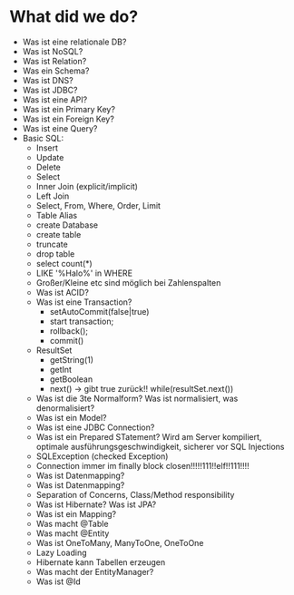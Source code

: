 # What did we do?

- Was ist eine relationale DB?
- Was ist NoSQL?
- Was ist Relation?
- Was ein Schema?
- Was ist DNS?
- Was ist JDBC?
- Was ist eine API?
- Was ist ein Primary Key?
- Was ist ein Foreign Key?
- Was ist eine Query?
- Basic SQL:
    - Insert
    - Update
    - Delete
    - Select
    - Inner Join (explicit/implicit)
    - Left Join
    - Select, From, Where, Order, Limit
    - Table Alias 
    - create Database
    - create table
    - truncate <table>
    - drop table
    - select count(*) 
    - LIKE '%Halo%' in WHERE
    - Großer/Kleine etc sind möglich bei Zahlenspalten
- Was ist ACID?
- Was ist eine Transaction?
    - setAutoCommit(false|true)
    - start transaction;
    - rollback();
    - commit()
- ResultSet
    - getString(1)
    - getInt
    - getBoolean
    - next() -> gibt true zurück!! while(resultSet.next())
- Was ist die 3te Normalform? Was ist normalisiert, was denormalisiert?    
- Was ist ein Model?
- Was ist eine JDBC Connection?
- Was ist ein Prepared STatement? Wird am Server kompiliert, optimale ausführungsgeschwindigkeit, sicherer vor SQL Injections
- SQLException (checked Exception)
- Connection immer im finally block closen!!!!!111!!elf!!111!!!!
- Was ist Datenmapping?
- Was ist Datenmapping?
- Separation of Concerns, Class/Method responsibility
- Was ist Hibernate? Was ist JPA?
- Was ist ein Mapping?
- Was macht @Table
- Was macht @Entity
- Was ist OneToMany, ManyToOne, OneToOne
- Lazy Loading
- Hibernate kann Tabellen erzeugen
- Was macht der EntityManager?
- Was ist @Id